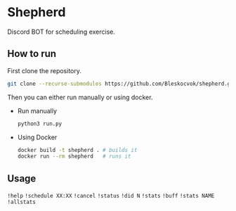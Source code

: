 # Shepherd
Discord BOT for scheduling exercise.

## How to run

First clone the repository.

```bash
git clone --recurse-submodules https://github.com/Bleskocvok/shepherd.git
```

Then you can either run manually or using docker.

- Run manually

  ```bash
  python3 run.py
  ```

- Using Docker
  ```bash
  docker build -t shepherd . # builds it
  docker run --rm shepherd   # runs it
  ```

## Usage

`!help`
`!schedule XX:XX`
`!cancel`
`!status`
`!did N`
`!stats`
`!buff`
`!stats NAME`
`!allstats`
